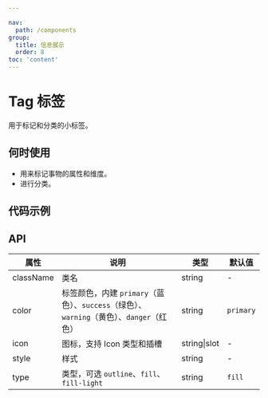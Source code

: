 ```yaml
---

nav:
  path: /components
group:
  title: 信息展示
  order: 8
toc: 'content'
---
```


# Tag 标签

<code src="../../docs/components/compatibility.tsx" inline="true"></code>

用于标记和分类的小标签。

## 何时使用
- 用来标记事物的属性和维度。
- 进行分类。

## 代码示例
<code src='pages/Tag/index'></code>



## API
| 属性   | 说明     | 类型            | 默认值    |
| ------ | -------- | --------------- | --------- |
| className | 类名 | string | - |
| color  | 标签颜色，内建 `primary`（蓝色）、`success`（绿色）、`warning`（黄色）、`danger`（红色） | string | `primary` |
| icon   | 图标，支持 Icon 类型和插槽 | string\|slot | - |
| style  | 样式 | string | - |
| type   | 类型，可选 `outline`、`fill`、`fill-light` | string | `fill` |
